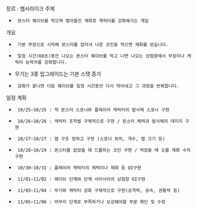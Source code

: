 장르 : 뱀서라이크
주제
-      몬스터 웨이브를 막으며 벌어들인 재화로 캐릭터를 강화해가는 게임
개요
-      기본 무장으로 시작해 몬스터를 잡아서 나온 코인을 먹으면 재화를 얻습니다.
-      일정 시간(60초)동안 나오는 몬스터 웨이브를 막고 나면 나오는 상점창에서 무장이나 캐릭터 능력치를 강화합니다.
-    무기는 3종 업그레이드는 기본 스탯 증가
-      강화가 끝나면 다음 웨이브를 일정 시간동안 다시 막아내고 그 과정을 반복합니다.
일정 계획
-      10/25~10/25 : 적 몬스터 스포너와 플레이어 캐릭터의 발사체 스포너 구현
-      10/26~10/26 : 캐릭터 조작법 구체적으로 구현 / 몬스터 체력과 발사체의 데미지 구현
-      10/27~10/27 : 맵 구조 정하고 구현 (스포너 위치, 개수, 맵 크기 등)
-      10/28~10/29 : 몬스터를 잡았을 때 드롭하는 코인 구현 / 먹었을 때 오를 재화 수치 구현
-      10/30~10/31 : 플레이어 캐릭터의 체력이나 재화 등 UI구현
-      11/01~11/02 : 웨이브 단계와 단계 사이사이의 상점창 UI구현
-      11/03~11/04 : 무기와 캐릭터 강화 구체적으로 구현(공격력, 공속, 관통력 등)
-      11/05~11/06 : 마무리 단계로 부족하거나 보강해야할 부분 확인 및 수정

